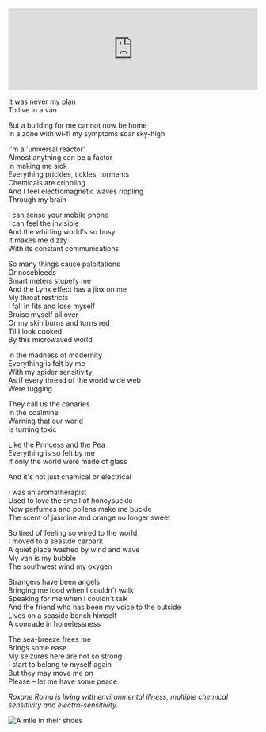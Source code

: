 <iframe width="100%" height="166" scrolling="no" frameborder="no" allow="autoplay" src="https://w.soundcloud.com/player/?url=https%3A//api.soundcloud.com/tracks/675588371&color=%23ff5500&auto_play=false&hide_related=true&show_comments=false&show_user=false&show_reposts=false&show_teaser=false"></iframe>

It was never my plan<br/>
To live in a van

But a building for me cannot now be home<br/>
In a zone with wi-fi my symptoms soar sky-high

I'm a 'universal reactor'<br/>
Almost anything can be a factor<br/>
In making me sick<br/>
Everything prickles, tickles, torments<br/>
Chemicals are crippling<br/>
And I feel electromagnetic waves rippling<br/>
Through my brain

I can sense your mobile phone<br/>
I can feel the invisible<br/>
And the whirling world's so busy<br/>
It makes me dizzy<br/>
With its constant communications

So many things cause palpitations<br/>
Or nosebleeds<br/>
Smart meters stupefy me<br/>
And the Lynx effect has a jinx on me<br/>
My throat restricts<br/>
I fall in fits and lose myself<br/>
Bruise myself all over<br/>
Or my skin burns and turns red<br/>
Til I look cooked<br/>
By this microwaved world

In the madness of modernity<br/>
Everything is felt by me<br/>
With my spider sensitivity<br/>
As if every thread of the world wide web<br/>
Were tugging

They call us the canaries<br/>
In the coalmine<br/>
Warning that our world<br/>
Is turning toxic

Like the Princess and the Pea<br/>
Everything is so felt by me<br/>
If only the world were made of glass

And it's not just chemical or electrical

I was an aromatherapist<br/>
Used to love the smell of honeysuckle<br/>
Now perfumes and pollens make me buckle<br/>
The scent of jasmine and orange no longer sweet

So tired of feeling so wired to the world<br/>
I moved to a seaside carpark<br/>
A quiet place washed by wind and wave<br/>
My van is my bubble<br/>
The southwest wind my oxygen

Strangers have been angels<br/>
Bringing me food when I couldn't walk<br/>
Speaking for me when I couldn't talk<br/>
And the friend who has been my voice to the outside<br/>
Lives on a seaside bench himself<br/>
A comrade in homelessness

The sea-breeze frees me<br/>
Brings some ease<br/>
My seizures here are not so strong<br/>
I start to belong to myself again<br/>
But they may move me on<br/>
Please – let me have some peace

*Roxane Roma is living with environmental illness, multiple chemical sensitivity and electro-sensitivity.*

<div class="text-center"><img src="/img/ordinary_extraordinary/7.the_microwaved_woman.jpg" class="event-image" alt="A mile in their shoes" /></div>
